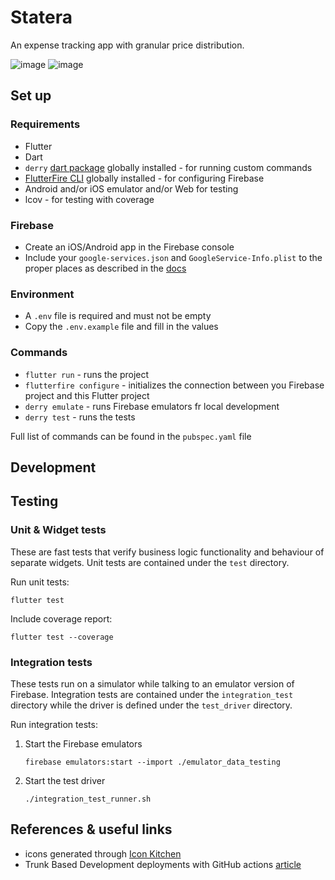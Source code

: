 # Statera

An expense tracking app with granular price distribution.

![image](https://user-images.githubusercontent.com/25109066/125558203-e66178cd-00da-4e88-b219-09e136576b08.png)
![image](https://user-images.githubusercontent.com/25109066/125557693-e5ae08ab-ad88-4d5b-8480-8bc5e0202a3a.png)


## Set up

### Requirements
- Flutter
- Dart
- `derry` [dart package](https://pub.dev/packages/derry) globally installed - for running custom commands
- [FlutterFire CLI](https://firebase.flutter.dev/docs/cli/) globally installed - for configuring Firebase
- Android and/or iOS emulator and/or Web for testing
- lcov - for testing with coverage

### Firebase

- Create an iOS/Android app in the Firebase console
- Include your `google-services.json` and `GoogleService-Info.plist` to the proper places as described in the [docs](https://firebase.google.com/docs/flutter/setup?platform=android)

### Environment

- A `.env` file is required and must not be empty
- Copy the `.env.example` file and fill in the values

### Commands
- `flutter run` - runs the project
- `flutterfire configure` - initializes the connection between you Firebase project and this Flutter project
- `derry emulate` - runs Firebase emulators fr local development
- `derry test` - runs the tests

Full list of commands can be found in the `pubspec.yaml` file

## Development

## Testing

### Unit & Widget tests

These are fast tests that verify business logic functionality and behaviour of separate widgets.
Unit tests are contained under the `test` directory. 

Run unit tests:
```
flutter test
```

Include coverage report:
```
flutter test --coverage
```

### Integration tests

These tests run on a simulator while talking to an emulator version of Firebase.
Integration tests are contained under the `integration_test` directory while the driver is defined under the `test_driver` directory.

Run integration tests:
1. Start the Firebase emulators
    ```
    firebase emulators:start --import ./emulator_data_testing
    ```
2. Start the test driver
    ```
    ./integration_test_runner.sh
    ```

## References & useful links

- icons generated through [Icon Kitchen](https://icon.kitchen)
- Trunk Based Development deployments with GitHub actions [article](https://blog.jannikwempe.com/github-actions-trunk-based-development)
